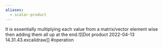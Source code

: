 ```yaml
---
aliases:
  - scalar-product
---
```


It is essentially multiplying each value from a matrix/vector element wise then adding them all up at the end.![[Dot product 2022-04-13 14.31.43.excalidraw]]
#operation